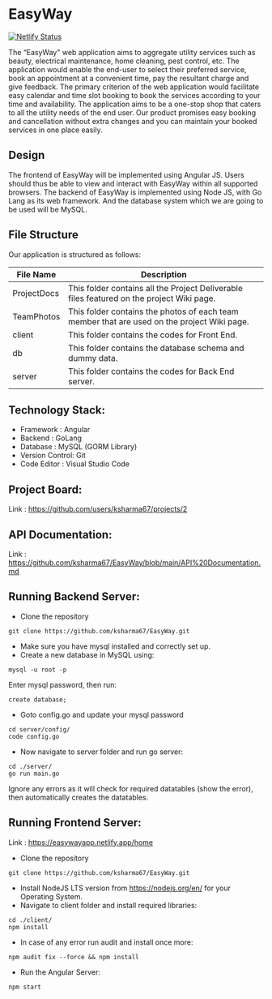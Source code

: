 # EasyWay

[![Netlify Status](https://api.netlify.com/api/v1/badges/57f211b7-3340-4374-a825-55fa2f4b2a82/deploy-status)](https://app.netlify.com/sites/easywayapp/deploys)

The “EasyWay" web application aims to aggregate utility services such as beauty, electrical maintenance, home cleaning, pest control, etc. The application would enable the end-user to select their preferred service, book an appointment at a convenient time, pay the resultant charge and give feedback. The primary criterion of the web application would facilitate easy calendar and time slot booking to book the services according to your time and availability. The application aims to be a one-stop shop that caters to all the utility needs of the end user. Our product promises easy booking and cancellation without extra changes and you can maintain your booked services in one place easily.

## Design

The frontend of EasyWay will be implemented using Angular JS. Users should thus be able to view and interact with EasyWay within all supported browsers. The backend of EasyWay is implemented using Node JS, with Go Lang as its web framework. And the database system which we are going to be used will be MySQL.

## File Structure

Our application is structured as follows:

| File Name   | Description                                                            |
|--------------|----------------------------------------------------------------------------------------------------------------------------------------------------------------------------------------------------------------------------------------------------------------|
| ProjectDocs      | This folder contains all the Project Deliverable files featured on the project Wiki page.    
| TeamPhotos   | This folder contains the photos of each team member that are used on the project Wiki page.   
| client   | This folder contains the codes for Front End.   
| db   | This folder contains the database schema and dummy data.   
| server   | This folder contains the codes for Back End server.  

## Technology Stack:
* Framework : Angular
* Backend : GoLang
* Database : MySQL (GORM Library)
* Version Control: Git
* Code Editor : Visual Studio Code

## Project Board:

Link : https://github.com/users/ksharma67/projects/2

## API Documentation:

Link : https://github.com/ksharma67/EasyWay/blob/main/API%20Documentation.md

## Running Backend Server:

* Clone the repository
```
git clone https://github.com/ksharma67/EasyWay.git
```
* Make sure you have mysql installed and correctly set up.
* Create a new database in MySQL using:
```
mysql -u root -p
```
Enter mysql password, then run:
```
create database;
```
* Goto config.go and update your mysql password
```
cd server/config/
code config.go
```
* Now navigate to server folder and run go server:
```
cd ./server/
go run main.go
```
Ignore any errors as it will check for required datatables (show the error), then automatically creates the datatables.

## Running Frontend Server:

Link : https://easywayapp.netlify.app/home

* Clone the repository
```
git clone https://github.com/ksharma67/EasyWay.git
```
* Install NodeJS LTS version from https://nodejs.org/en/ for your Operating System.
* Navigate to client folder and install required libraries:
```
cd ./client/
npm install
```
* In case of any error run audit and install once more:
```
npm audit fix --force && npm install
```
* Run the Angular Server:
```
npm start
```

